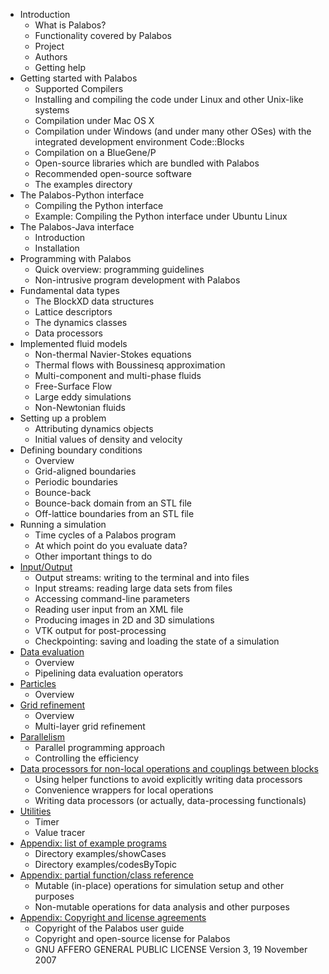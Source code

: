 * Introduction
    - What is Palabos?
    - Functionality covered by Palabos
    - Project
    - Authors
    - Getting help
* Getting started with Palabos
    - Supported Compilers
    - Installing and compiling the code under Linux and other Unix-like systems
    - Compilation under Mac OS X
    - Compilation under Windows (and under many other OSes) with the integrated development environment Code::Blocks
    - Compilation on a BlueGene/P
    - Open-source libraries which are bundled with Palabos
    - Recommended open-source software
    - The examples directory
* The Palabos-Python interface
    - Compiling the Python interface
    - Example: Compiling the Python interface under Ubuntu Linux
* The Palabos-Java interface
    - Introduction
    - Installation
* Programming with Palabos
    - Quick overview: programming guidelines
    - Non-intrusive program development with Palabos
* Fundamental data types
    - The BlockXD data structures
    - Lattice descriptors
    - The dynamics classes
    - Data processors
* Implemented fluid models
    - Non-thermal Navier-Stokes equations
    - Thermal flows with Boussinesq approximation
    - Multi-component and multi-phase fluids
    - Free-Surface Flow
    - Large eddy simulations
    - Non-Newtonian fluids
* Setting up a problem
    - Attributing dynamics objects
    - Initial values of density and velocity
* Defining boundary conditions
    - Overview
    - Grid-aligned boundaries
    - Periodic boundaries
    - Bounce-back
    - Bounce-back domain from an STL file
    - Off-lattice boundaries from an STL file
* Running a simulation
    - Time cycles of a Palabos program
    - At which point do you evaluate data?
    - Other important things to do
* [Input/Output](Input-Output.md/#InputOutput)
    - Output streams: writing to the terminal and into files
    - Input streams: reading large data sets from files
    - Accessing command-line parameters
    - Reading user input from an XML file
    - Producing images in 2D and 3D simulations
    - VTK output for post-processing
    - Checkpointing: saving and loading the state of a simulation
* [Data evaluation](DataEvaluation.md/#DataEvaluation)
    - Overview
    - Pipelining data evaluation operators
* [Particles](Particles.md/#Particles)
    - Overview
* [Grid refinement](GridRefinement.md/#GridRefinement)
    - Overview
    - Multi-layer grid refinement
* [Parallelism](Parallelism.md/#Parallelism)
    - Parallel programming approach
    - Controlling the efficiency
* [Data processors for non-local operations and couplings between blocks](DataProcessors.md/#DataProcessors)
    - Using helper functions to avoid explicitly writing data processors
    - Convenience wrappers for local operations
    - Writing data processors (or actually, data-processing functionals)
* [Utilities](Utilities.md/#Utilities)
    - Timer
    - Value tracer
* [Appendix: list of example programs](ListofExamplePrograms.md/#LoEP)
    - Directory examples/showCases
    - Directory examples/codesByTopic
* [Appendix: partial function/class reference](PartialFunctionClassReference.md/#PFCR)
    - Mutable (in-place) operations for simulation setup and other purposes
    - Non-mutable operations for data analysis and other purposes
* [Appendix: Copyright and license agreements](CopyrightLicenseAgreements.md/#CLA)
    - Copyright of the Palabos user guide
    - Copyright and open-source license for Palabos
    - GNU AFFERO GENERAL PUBLIC LICENSE Version 3, 19 November 2007